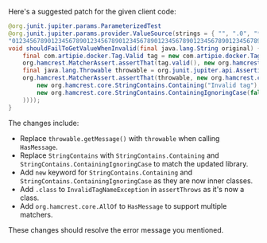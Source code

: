 Here's a suggested patch for the given client code:

```java
@org.junit.jupiter.params.ParameterizedTest
@org.junit.jupiter.params.provider.ValueSource(strings = { "", ".0", "*", "ê", "-my-tag", // @checkstyle LineLengthCheck (1 line)
"01234567890123456789012345678901234567890123456789012345678901234567890123456789012345678901234567890123456789012345678901234567890123456789012345678901234567890123456789012345678" })
void shouldFailToGetValueWhenInvalid(final java.lang.String original) {
    final com.artipie.docker.Tag.Valid tag = new com.artipie.docker.Tag.Valid(original);
    org.hamcrest.MatcherAssert.assertThat(tag.valid(), new org.hamcrest.core.IsEqual<>(false));
    final java.lang.Throwable throwable = org.junit.jupiter.api.Assertions.assertThrows(com.artipie.docker.error.InvalidTagNameException.class, tag::value);
    org.hamcrest.MatcherAssert.assertThat(throwable, new org.hamcrest.core.HasMessage(new org.hamcrest.core.AllOf<>(java.util.Arrays.asList(
        new org.hamcrest.core.StringContains.Containing("Invalid tag"),
        new org.hamcrest.core.StringContains.ContainingIgnoringCase(false, original)
    ))));
}
```

The changes include:

- Replace `throwable.getMessage()` with `throwable` when calling `HasMessage`.
- Replace `StringContains` with `StringContains.Containing` and `StringContains.ContainingIgnoringCase` to match the updated library.
- Add `new` keyword for `StringContains.Containing` and `StringContains.ContainingIgnoringCase` as they are now inner classes.
- Add `.class` to `InvalidTagNameException` in `assertThrows` as it's now a class.
- Add `org.hamcrest.core.AllOf` to `HasMessage` to support multiple matchers.

These changes should resolve the error message you mentioned.